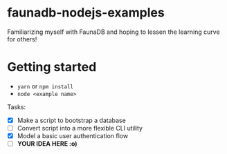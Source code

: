 # faunadb-nodejs-examples


Familiarizing myself with FaunaDB and hoping to lessen the learning curve for others!

# Getting started

  - `yarn` or `npm install`
  - `node <example name>`

Tasks:
- [x] Make a script to bootstrap a database
- [ ] Convert script into a more flexible CLI utility
- [x] Model a basic user authentication flow
- [ ] **YOUR IDEA HERE :o)**